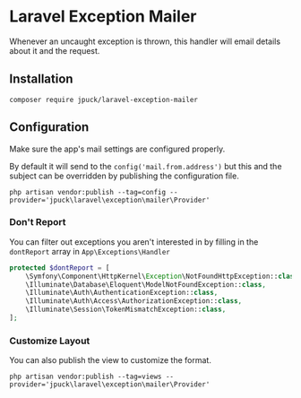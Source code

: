 # Laravel Exception Mailer

Whenever an uncaught exception is thrown,
this handler will email details about it and the request.

## Installation

    composer require jpuck/laravel-exception-mailer

## Configuration

Make sure the app's mail settings are configured properly.

By default it will send to the `config('mail.from.address')`
but this and the subject can be overridden by publishing the configuration file.

    php artisan vendor:publish --tag=config --provider='jpuck\laravel\exception\mailer\Provider'

### Don't Report

You can filter out exceptions you aren't interested in by filling in the
`dontReport` array in `App\Exceptions\Handler`

```php
protected $dontReport = [
    \Symfony\Component\HttpKernel\Exception\NotFoundHttpException::class,
    \Illuminate\Database\Eloquent\ModelNotFoundException::class,
    \Illuminate\Auth\AuthenticationException::class,
    \Illuminate\Auth\Access\AuthorizationException::class,
    \Illuminate\Session\TokenMismatchException::class,
];
```

### Customize Layout

You can also publish the view to customize the format.

    php artisan vendor:publish --tag=views --provider='jpuck\laravel\exception\mailer\Provider'
